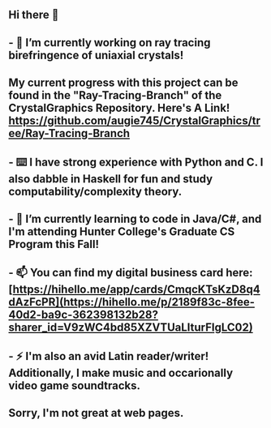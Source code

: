 ## Hi there 👋
## - 🔭 I’m currently working on ray tracing birefringence of uniaxial crystals! 
## My current progress with this project can be found in the "Ray-Tracing-Branch" of the CrystalGraphics Repository. Here's A Link! https://github.com/augie745/CrystalGraphics/tree/Ray-Tracing-Branch 
## - ⌨️ I have strong experience with Python and C. I also dabble in Haskell for fun and study computability/complexity theory.
## - 🌱 I’m currently learning to code in Java/C#, and I'm attending Hunter College's Graduate CS Program this Fall!
## - 📫 You can find my digital business card here: [https://hihello.me/app/cards/CmqcKTsKzD8q4dAzFcPR](https://hihello.me/p/2189f83c-8fee-40d2-ba9c-362398132b28?sharer_id=V9zWC4bd85XZVTUaLIturFIgLC02)
## - ⚡ I'm also an avid Latin reader/writer! Additionally, I make music and occarionally video game soundtracks.
## Sorry, I'm not great at web pages.
<!--


- 🔭 I’m currently working on ...
- 🌱 I’m currently learning ...
- 👯 I’m looking to collaborate on ...
- 🤔 I’m looking for help with ...
- 💬 Ask me about ...
- 📫 How to reach me: ...
- 😄 Pronouns: ...
- ⚡ Fun fact: ...
-->
